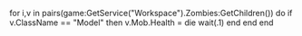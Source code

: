 for i,v in pairs(game:GetService("Workspace").Zombies:GetChildren()) do
    if v.ClassName == "Model" then
        v.Mob.Health = die
wait(.1)
end
    end
        end
